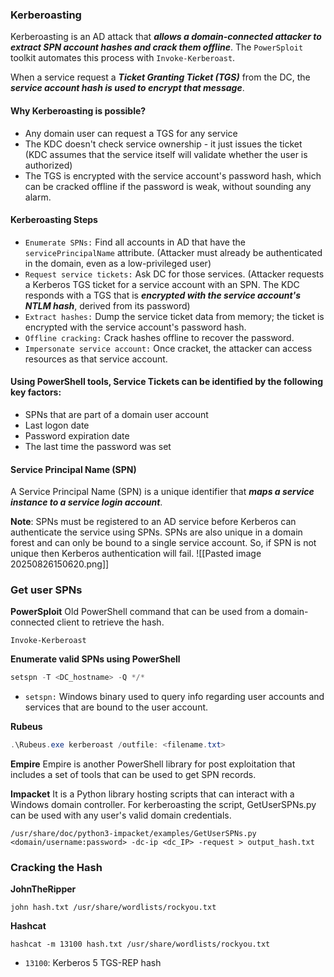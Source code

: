 ### Kerberoasting
Kerberoasting is an AD attack that ***allows a domain-connected attacker to extract SPN account hashes and crack them offline***. The `PowerSploit` toolkit automates this process with `Invoke-Kerberoast`.

When a service request a ***Ticket Granting Ticket (TGS)*** from the DC, the ***service account hash is used to encrypt that message***.

#### Why Kerberoasting is possible?
- Any domain user can request a TGS for any service 
- The KDC doesn't check service ownership - it just issues the ticket (KDC assumes that the service itself will validate whether the user is authorized)
- The TGS is encrypted with the service account's password hash, which can be cracked offline if the password is weak, without sounding any alarm.

#### Kerberoasting Steps
- `Enumerate SPNs:` Find all accounts in AD that have the `servicePrincipalName` attribute. (Attacker must already be authenticated in the domain, even as a low-privileged user)
- `Request service tickets:` Ask DC for those services. (Attacker requests a Kerberos TGS ticket for a service account with an SPN. The KDC responds with a TGS that is ***encrypted with the service account's NTLM hash***, derived from its password)
- `Extract hashes:` Dump the service ticket data from memory; the ticket is encrypted with the service account's password hash.
- `Offline cracking:` Crack hashes offline to recover the password.
- `Impersonate service account:` Once cracket, the attacker can access resources as that service account.

#### Using PowerShell tools, Service Tickets can be identified by the following key factors:
- SPNs that are part of a domain user account
- Last logon date
- Password expiration date
- The last time the password was set

#### Service Principal Name (SPN)
A Service Principal Name (SPN) is a unique identifier that ***maps a service instance to a service login account***.

**Note**: SPNs must be registered to an AD service before Kerberos can authenticate the service using SPNs. SPNs are also unique in a domain forest and can only be bound to a single service account. So, if SPN is not unique then Kerberos authentication will fail.
![[Pasted image 20250826150620.png]]

### Get user SPNs
**PowerSploit**
Old PowerShell command that can be used from a domain-connected client to retrieve the hash.
```
Invoke-Kerberoast
```

**Enumerate valid SPNs using PowerShell**
```powershell
setspn -T <DC_hostname> -Q */*
```
- `setspn:` Windows binary used to query info regarding user accounts and services that are bound to the user account.

**Rubeus**
```powershell
.\Rubeus.exe kerberoast /outfile: <filename.txt>
```

**Empire**
Empire is another PowerShell library for post exploitation that includes a set of tools that can be used to get SPN records.

**Impacket**
It is a Python library hosting scripts that can interact with a Windows domain controller. For kerberoasting the script, GetUserSPNs.py can be used with any user's valid domain credentials.
```
/usr/share/doc/python3-impacket/examples/GetUserSPNs.py <domain/username:password> -dc-ip <dc_IP> -request > output_hash.txt
```

### Cracking the Hash
**JohnTheRipper**
```
john hash.txt /usr/share/wordlists/rockyou.txt
```

**Hashcat**
```
hashcat -m 13100 hash.txt /usr/share/wordlists/rockyou.txt
```
- `13100`: Kerberos 5 TGS-REP hash